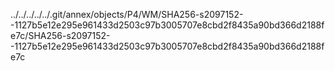 ../../../../../.git/annex/objects/P4/WM/SHA256-s2097152--1127b5e12e295e961433d2503c97b3005707e8cbd2f8435a90bd366d2188fe7c/SHA256-s2097152--1127b5e12e295e961433d2503c97b3005707e8cbd2f8435a90bd366d2188fe7c